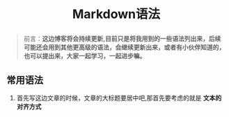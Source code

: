 # **<p align="center">Markdown语法</p>**

>前言：**这边博客将会持续更新,目前只是将我用到的一些语法列出来，后续可能还会用到其他更高级的语法，会继续更新出来，或者有小伙伴知道的，也可以提出来，大家一起学习，一起进步嘛。**

## **常用语法**
1. 首先写这边文章的时候，文章的大标题要居中吧,那首先要考虑的就是 **文本的对齐方式**
	
